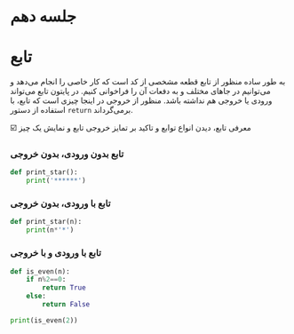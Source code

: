 # جلسه دهم

# تابع

به طور ساده منظور از تابع قطعه مشخصی از کد است که کار خاصی را انجام می‌دهد و می‌توانیم در جاهای مختلف و به دفعات آن را فراخوانی کنیم. در پایتون تابع می‌تواند ورودی یا خروجی هم نداشته باشد. منظور از خروجی در اینجا چیزی است که تابع، با استفاده از دستور `return` برمی‌گرداند.

☑️ معرفی تابع، دیدن انواع توابع و تاکید بر تمایز خروجی تابع و نمایش یک چیز

### تابع بدون ورودی، بدون خروجی
```python
def print_star():
    print('******')
```
### تابع با ورودی، بدون خروجی
```python
def print_star(n):
    print(n*'*')
```
### تابع با ورودی و با خروجی
```python    
def is_even(n):
    if n%2==0:
        return True
    else:
        return False

print(is_even(2))
```
